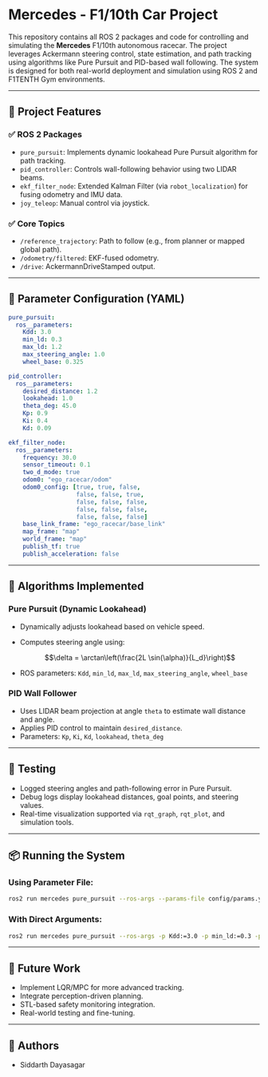# Mercedes - F1/10th Car Project

This repository contains all ROS 2 packages and code for controlling and simulating the **Mercedes** F1/10th autonomous racecar. The project leverages Ackermann steering control, state estimation, and path tracking using algorithms like Pure Pursuit and PID-based wall following. The system is designed for both real-world deployment and simulation using ROS 2 and F1TENTH Gym environments.

---

## 🚗 Project Features

### ✅ ROS 2 Packages

* `pure_pursuit`: Implements dynamic lookahead Pure Pursuit algorithm for path tracking.
* `pid_controller`: Controls wall-following behavior using two LIDAR beams.
* `ekf_filter_node`: Extended Kalman Filter (via `robot_localization`) for fusing odometry and IMU data.
* `joy_teleop`: Manual control via joystick.

### ✅ Core Topics

* `/reference_trajectory`: Path to follow (e.g., from planner or mapped global path).
* `/odometry/filtered`: EKF-fused odometry.
* `/drive`: AckermannDriveStamped output.

---

## 🔧 Parameter Configuration (YAML)

```yaml
pure_pursuit:
  ros__parameters:
    Kdd: 3.0
    min_ld: 0.3
    max_ld: 1.2
    max_steering_angle: 1.0
    wheel_base: 0.325

pid_controller:
  ros__parameters:
    desired_distance: 1.2
    lookahead: 1.0
    theta_deg: 45.0
    Kp: 0.9
    Ki: 0.4
    Kd: 0.09

ekf_filter_node:
  ros__parameters:
    frequency: 30.0
    sensor_timeout: 0.1
    two_d_mode: true
    odom0: "ego_racecar/odom"
    odom0_config: [true, true, false,
                   false, false, true,
                   false, false, false,
                   false, false, false,
                   false, false, false]
    base_link_frame: "ego_racecar/base_link"
    map_frame: "map"
    world_frame: "map"
    publish_tf: true
    publish_acceleration: false
```

---

## 🧠 Algorithms Implemented

### Pure Pursuit (Dynamic Lookahead)

* Dynamically adjusts lookahead based on vehicle speed.
* Computes steering angle using:

  ```math
  \delta = \arctan\left(\frac{2L \sin(\alpha)}{L_d}\right)
  ```
* ROS parameters: `Kdd`, `min_ld`, `max_ld`, `max_steering_angle`, `wheel_base`

### PID Wall Follower

* Uses LIDAR beam projection at angle `theta` to estimate wall distance and angle.
* Applies PID control to maintain `desired_distance`.
* Parameters: `Kp`, `Ki`, `Kd`, `lookahead`, `theta_deg`

---

## 🧪 Testing

* Logged steering angles and path-following error in Pure Pursuit.
* Debug logs display lookahead distances, goal points, and steering values.
* Real-time visualization supported via `rqt_graph`, `rqt_plot`, and simulation tools.

---

## 📦 Running the System

### Using Parameter File:

```bash
ros2 run mercedes pure_pursuit --ros-args --params-file config/params.yaml
```

### With Direct Arguments:

```bash
ros2 run mercedes pure_pursuit --ros-args -p Kdd:=3.0 -p min_ld:=0.3 -p max_ld:=1.2 -p max_steering_angle:=1.0
```

---

## 📍 Future Work

* Implement LQR/MPC for more advanced tracking.
* Integrate perception-driven planning.
* STL-based safety monitoring integration.
* Real-world testing and fine-tuning.

---

## 🧠 Authors

* Siddarth Dayasagar
